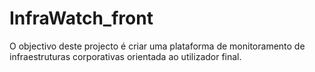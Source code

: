 # InfraWatch_front
O objectivo deste projecto é criar uma plataforma de monitoramento de infraestruturas corporativas orientada ao utilizador final. 
